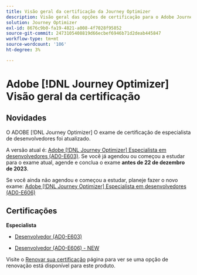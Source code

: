 ```yaml
---
title: Visão geral da certificação da Journey Optimizer
description: Visão geral das opções de certificação para o Adobe Journey Optimizer
solution: Journey Optimizer
exl-id: 8676c9b0-fa19-4821-a008-4f7028f95852
source-git-commit: 2473105408819d66ecbef6946b71d2deab445847
workflow-type: tm+mt
source-wordcount: '106'
ht-degree: 3%

---
```


# Adobe [!DNL Journey Optimizer] Visão geral da certificação

## Novidades

O ADOBE [!DNL Journey Optimizer] O exame de certificação de especialista de desenvolvedores foi atualizado.

A versão atual é: [Adobe [!DNL Journey Optimizer] Especialista em desenvolvedores (AD0-E603)](/help/certifications/ajo/ajo-e-developer.md). Se você já agendou ou começou a estudar para o exame atual, agende e conclua o exame **antes de 22 de dezembro de 2023**.

Se você ainda não agendou e começou a estudar, planeje fazer o novo exame: [Adobe [!DNL Journey Optimizer] Especialista em desenvolvedores (AD0-E606)](/help/certifications/ajo/ajo-e-developer-23-10.md)

## Certificações

**Especialista**

* [Desenvolvedor (AD0-E603)](/help/certifications/ajo/ajo-e-developer.md) <!--AD0-E603-->

* [Desenvolvedor (AD0-E606) - NEW](/help/certifications/ajo/ajo-e-developer-23-10.md) <!--AD0-E606-->

Visite o [Renovar sua certificação](/help/certifications/renew.md) página para ver se uma opção de renovação está disponível para este produto.

